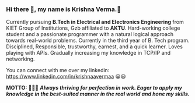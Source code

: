 ### Hi there 👋, my name is Krishna Verma.🐼

Currently pursuing __B.Tech in Electrical and Electronics Engineering__ from KIET Group of Institutions, Gzb affiliated to __AKTU__.
Hard-working college student and a passionate programmer with a natural logical approach towards real-world problems. 
Currently in the third year of B. Tech program.
Disciplined, Responsible, trustworthy, earnest, and a quick learner.
Loves playing with APIs. Gradually increasing my knowledge in TCP/IP and networking.

You can connect with me over my linkedin: https://www.linkedin.com/in/krishnaavermaa 😀😃

__MOTTO:__
🙈🙉🙊
___Always thriving for perfection in work. Eager to apply my knowledge in the best-suited manner in the real world and hone my skills.___

<!--
**krishnaavermaa/krishnaavermaa** is a ✨ _special_ ✨ repository because its `README.md` (this file) appears on your GitHub profile.

Here are some ideas to get you started:

- 🔭 I’m currently working on ...
- 🌱 I’m currently learning ...
- 👯 I’m looking to collaborate on ...
- 🤔 I’m looking for help with ...
- 💬 Ask me about ...
- 📫 How to reach me: ...
- 😄 Pronouns: ...
- ⚡ Fun fact: ...
-->
